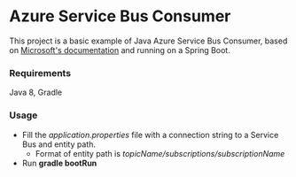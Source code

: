 # Azure Service Bus Consumer
This project is a basic example of Java Azure Service Bus Consumer, based on [Microsoft's documentation](https://docs.microsoft.com/pl-pl/azure/service-bus-messaging/service-bus-java-how-to-use-queues) and running on a Spring Boot.

### Requirements
Java 8, Gradle

### Usage
* Fill the *application.properties* file with a connection string to a Service Bus and entity path.
  * Format of entity path is *topicName/subscriptions/subscriptionName*
* Run **gradle bootRun**



